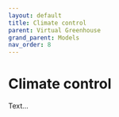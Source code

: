 ```yaml
---
layout: default
title: Climate control
parent: Virtual Greenhouse
grand_parent: Models
nav_order: 8
---
```

# Climate control

Text...
